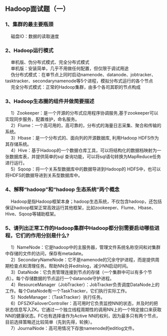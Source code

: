 ## Hadoop面试题（一）

### 1、集群的最主要瓶颈  
&emsp; 磁盘IO：数据的读取速度  

### 2、Hadoop运行模式  
&emsp; 单机版、伪分布式模式、完全分布式模式  
&emsp; 单机版：安装简单，几乎不用做任何配置，但仅限于调试用途   
&emsp; 伪分布式模式：在单节点上同时启动namenode、datanode、jobtracker、tasktracker、secondarynamenode等5个进程，模拟分布式运行的各个节点   
&emsp; 完全分布式模式：正常的Hadoop集群，由多个各司其职的节点构成  

### 3、Hadoop生态圈的组件并做简要描述  
&emsp; 1）Zookeeper：是一个开源的分布式应用程序协调服务,基于zookeeper可以实现同步服务，配置维护，命名服务。  
&emsp; 2）Flume：一个高可用的，高可靠的，分布式的海量日志采集、聚合和传输的系统。   
&emsp; 3）Hbase：是一个分布式的、面向列的开源数据库, 利用Hadoop HDFS作为其存储系统。   
&emsp; 4）Hive：基于Hadoop的一个数据仓库工具，可以将结构化的数据档映射为一张数据库表，并提供简单的sql 查询功能，可以将sql语句转换为MapReduce任务进行运行。   
&emsp; 5）Sqoop：将一个关系型数据库中的数据导进到Hadoop的 HDFS中，也可以将HDFS的数据导进到关系型数据库中。  

### 4、解释“hadoop”和“hadoop 生态系统”两个概念  
&emsp; Hadoop是指Hadoop框架本身；hadoop生态系统，不仅包含hadoop，还包括保证hadoop框架正常高效运行其他框架，比如zookeeper、Flume、Hbase、Hive、Sqoop等辅助框架。  

### 5、请列出正常工作的Hadoop集群中Hadoop都分别需要启动哪些进程，它们的作用分别是什么?  
&emsp; 1）NameNode：它是hadoop中的主服务器，管理文件系统名称空间和对集群中存储的文件的访问，保存有metadate。  
&emsp; 2）SecondaryNameNode：它不是namenode的冗余守护进程，而是提供周期检查点和清理任务。帮助NN合并editslog，减少NN启动时间。  
&emsp; 3）DataNode：它负责管理连接到节点的存储（一个集群中可以有多个节点）。每个存储数据的节点运行一个datanode守护进程。  
&emsp; 4）ResourceManager（JobTracker）：JobTracker负责调度DataNode上的工作。每个DataNode有一个TaskTracker，它们执行实际工作。  
&emsp; 5）NodeManager：（TaskTracker）执行任务。  
&emsp; 6）DFSZKFailoverController：高可用时它负责监控NN的状态，并及时的把状态信息写入ZK。它通过一个独立线程周期性的调用NN上的一个特定接口来获取NN的健康状态。FC也有选择谁作为Active NN的权利，因为最多只有两个节点，目前选择策略还比较简单（先到先得，轮换）。  
&emsp; 7）JournalNode：高可用情况下存放namenode的editlog文件。  
